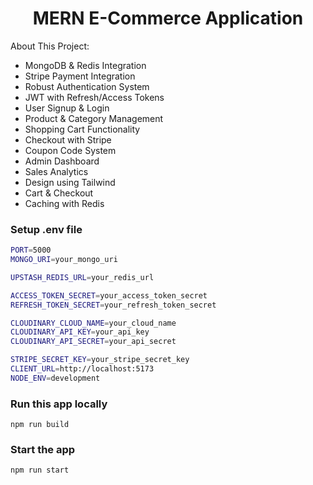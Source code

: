 <h1 align="center">MERN E-Commerce Application </h1>

About This Project:

-   MongoDB & Redis Integration
-   Stripe Payment Integration
-   Robust Authentication System
-   JWT with Refresh/Access Tokens
-   User Signup & Login
-   Product & Category Management
-   Shopping Cart Functionality
-   Checkout with Stripe
-   Coupon Code System
-   Admin Dashboard
-   Sales Analytics
-   Design using Tailwind
-   Cart & Checkout
-   Caching with Redis

### Setup .env file

```bash
PORT=5000
MONGO_URI=your_mongo_uri

UPSTASH_REDIS_URL=your_redis_url

ACCESS_TOKEN_SECRET=your_access_token_secret
REFRESH_TOKEN_SECRET=your_refresh_token_secret

CLOUDINARY_CLOUD_NAME=your_cloud_name
CLOUDINARY_API_KEY=your_api_key
CLOUDINARY_API_SECRET=your_api_secret

STRIPE_SECRET_KEY=your_stripe_secret_key
CLIENT_URL=http://localhost:5173
NODE_ENV=development
```

### Run this app locally

```shell
npm run build
```

### Start the app

```shell
npm run start
```
